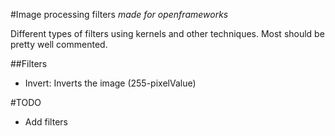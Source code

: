 #Image processing filters
*made for openframeworks*

Different types of filters using kernels and other techniques. 
Most should be pretty well commented. 

##Filters

- Invert: Inverts the image (255-pixelValue)

#TODO
- Add filters